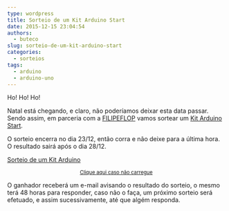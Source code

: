 ```yaml
---
type: wordpress
title: Sorteio de um Kit Arduino Start
date: 2015-12-15 23:04:54
authors:
  - buteco
slug: sorteio-de-um-kit-arduino-start
categories:
  - sorteios
tags:
  - arduino
  - arduino-uno
---
```


Ho! Ho! Ho!

Natal está chegando, e claro, não poderíamos deixar esta data passar. Sendo assim, em parceria com a <a href="http://www.filipeflop.com" target="_blank">FILIPEFLOP</a> vamos sortear um <a href="http://www.filipeflop.com/pd-6b5b2-kit-arduino-start.html" target="_blank">Kit Arduino Start</a>.

O sorteio encerra no dia 23/12, então corra e não deixe para a última hora. O resultado sairá após o dia 28/12.

<!--more-->

<a class="e-widget no-button" href="https://gleam.io/sYTyT/sorteio-de-um-kit-arduino" rel="nofollow">Sorteio de um Kit Arduino</a>
<p style="text-align: center;"><small><a href="https://gleam.io/sYTyT/sorteio-de-um-kit-arduino" target="_blank">Clique aqui caso não carregue</a></small></p>

O ganhador receberá um e-mail avisando o resultado do sorteio, o mesmo terá 48 horas para responder, caso não o faça, um próximo sorteio será efetuado, e assim sucessivamente, até que algém responda.

<script src="https://js.gleam.io/e.js" async="true" type="text/javascript"></script>

